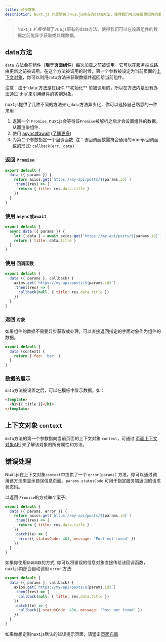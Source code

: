 ```yaml
---
title: 异步数据
description: Nuxt.js 扩展增强了vue.js原有的data方法，使得我们可以在设置组件的数据之前能异步获取或处理数据。
---
```


> Nuxt.js *扩展增强*了vue.js原有的data方法，使得我们可以在设置组件的数据之前能异步获取或处理数据。

## data方法

`data` 方法会在组件（**限于页面组件**）每次加载之前被调用。它可以在服务端或路由更新之前被调用。在这个方法被调用的时候，第一个参数被设定为当前页面的[上下文对象](/api/pages-context)，你可以利用`data`方法来获取数据并返回给当前组件。
<div class="Alert Alert--orange">注意：由于`data`方法是在组件 **初始化** 前被调用的，所以在方法内是没有办法通过`this`来引用组件的实例对象。</div>

nuxt.js提供了几种不同的方法来让`data`方法异步化，你可以选择自己熟悉的一种来用：

1. 返回一个 `Promise`, nuxt.js会等待该`Promise`被解析之后才会设置组件的数据，从而渲染组件.
2. 使用 [async或await](https://github.com/lukehoban/ecmascript-asyncawait) ([了解更多](https://zeit.co/blog/async-and-await))
3. 为第二个参数指定一个回调函数. 注：该回调函数需符合通用的nodejs回调函数的形式: `callback(err, data)`

### 返回 `Promise`
```js
export default {
  data ({ params }) {
    return axios.get(`https://my-api/posts/${params.id}`)
    .then((res) => {
      return { title: res.data.title }
    })
  }
}
```

### 使用 `async或await`
```js
export default {
  async data ({ params }) {
    let { data } = await axios.get(`https://my-api/posts/${params.id}`)
    return { title: data.title }
  }
}
```

### 使用 `回调函数`
```js
export default {
  data ({ params }, callback) {
    axios.get(`https://my-api/posts/${params.id}`)
    .then((res) => {
      callback(null, { title: res.data.title })
    })
  }
}
```

### 返回 `对象`

如果组件的数据不需要异步获取或处理，可以直接返回指定的字面对象作为组件的数据。

```js
export default {
  data (context) {
    return { foo: 'bar' }
  }
}
```

### 数据的展示

`data`方法被设置之后，可以在模板中显示数据，如：

```html
<template>
  <h1>{{ title }}</h1>
</template>
```

## 上下文对象 `context`

`data`方法的第一个参数指向当前页面的上下文对象 `context`，可通过 [页面上下文对象API](/api/pages-context) 来了解该对象的所有属性和方法。

## 错误处理

Nuxt.js在上下文对象`context`中提供了一个 `error(params)` 方法，你可以通过调用该方法来显示错误信息页面。`params.statusCode` 可用于指定服务端返回的请求状态码。

以返回 `Promise`的方式举个栗子:
```js
export default {
  data ({ params, error }) {
    return axios.get(`https://my-api/posts/${params.id}`)
    .then((res) => {
      return { title: res.data.title }
    })
    .catch((e) => {
      error({ statusCode: 404, message: 'Post not found' })
    })
  }
}
```

如果你使用`回调函数`的方式, 你可以将错误的信息对象直接传给该回调函数， nuxt.js内部会自动调用 `error` 方法:
```js
export default {
  data ({ params }, callback) {
    axios.get(`https://my-api/posts/${params.id}`)
    .then((res) => {
      callback(null, { title: res.data.title })
    })
    .catch((e) => {
      callback({ statusCode: 404, message: 'Post not found' })
    })
  }
}
```

如果你想定制nuxt.js默认的错误提示页面，请猛击[页面布局](/guide/layouts#error-page)